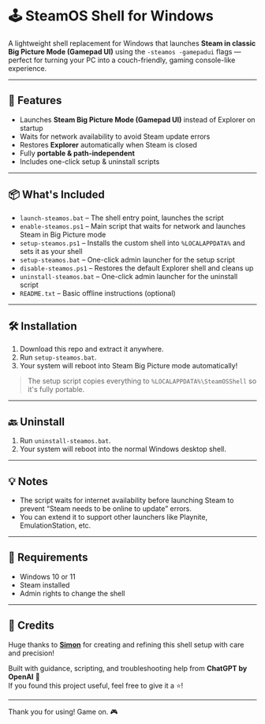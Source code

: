 
# 🕹️ SteamOS Shell for Windows

A lightweight shell replacement for Windows that launches **Steam in classic Big Picture Mode (Gamepad UI)** using the `-steamos -gamepadui` flags — perfect for turning your PC into a couch-friendly, gaming console-like experience.

---

## 🚀 Features

- Launches **Steam Big Picture Mode (Gamepad UI)** instead of Explorer on startup
- Waits for network availability to avoid Steam update errors
- Restores **Explorer** automatically when Steam is closed
- Fully **portable & path-independent**
- Includes one-click setup & uninstall scripts

---

## 📦 What's Included

- `launch-steamos.bat` – The shell entry point, launches the script
- `enable-steamos.ps1` – Main script that waits for network and launches Steam in Big Picture mode
- `setup-steamos.ps1` – Installs the custom shell into `%LOCALAPPDATA%` and sets it as your shell
- `setup-steamos.bat` – One-click admin launcher for the setup script
- `disable-steamos.ps1` – Restores the default Explorer shell and cleans up
- `uninstall-steamos.bat` – One-click admin launcher for the uninstall script
- `README.txt` – Basic offline instructions (optional)

---

## 🛠️ Installation

1. Download this repo and extract it anywhere.
2. Run `setup-steamos.bat`.
3. Your system will reboot into Steam Big Picture mode automatically!

> The setup script copies everything to `%LOCALAPPDATA%\SteamOSShell` so it's fully portable.

---

## 🔙 Uninstall

1. Run `uninstall-steamos.bat`.
2. Your system will reboot into the normal Windows desktop shell.

---

## 💡 Notes

- The script waits for internet availability before launching Steam to prevent “Steam needs to be online to update” errors.
- You can extend it to support other launchers like Playnite, EmulationStation, etc.

---

## 🧠 Requirements

- Windows 10 or 11
- Steam installed
- Admin rights to change the shell

---

## 🙌 Credits

Huge thanks to **[Simon](https://github.com/LifeDreamer24)** for creating and refining this shell setup with care and precision!

Built with guidance, scripting, and troubleshooting help from **ChatGPT by OpenAI** 🤖  
If you found this project useful, feel free to give it a ⭐!

---

Thank you for using!
Game on. 🎮
